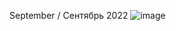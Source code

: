 September / Сентябрь 2022
![image](https://github.com/vIadimirp/marvel/assets/118995973/ce084b9f-ddb5-49a4-a28a-bc03dcea86dc)

